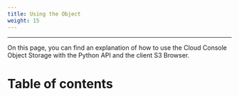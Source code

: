 ```yaml
---
title: Using the Object
weight: 15
---
```

___
On this page, you can find an explanation of how to use the Cloud Console Object Storage with the Python API and the client S3 Browser.

# Table of contents